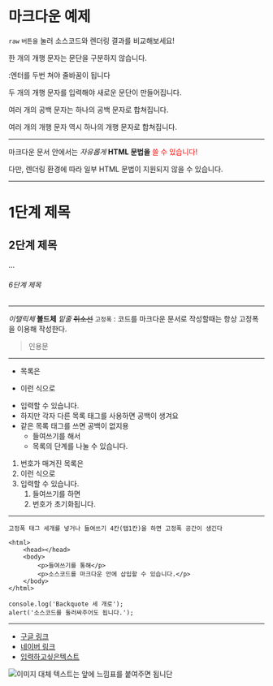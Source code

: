 # 마크다운 예제

`raw` `버튼을` 눌러 소스코드와 렌더링 결과를 비교해보세요!

한 개의 개행 문자는
문단을 구분하지 않습니다. 

:엔터를 두번 쳐야 줄바꿈이 됩니다

두 개의 개행 문자를 입력해야
새로운 문단이 만들어집니다.

여러      개의      공백     문자는
하나의     공백     문자로     합쳐집니다.



여러 개의 개행 문자 역시
하나의 개행 문자로 합쳐집니다.

---

마크다운 문서 안에서는
<em>자유롭게</em> <strong>HTML 문법을</strong> <span style="color: red">쓸 수 있습니다!</span>

다만, 렌더링 환경에 따라 일부 HTML 문법이 지원되지 않을 수 있습니다.

---

# 1단계 제목
## 2단계 제목
...
###### 6단계 제목

---

*이탤릭체*
**볼드체**
_밑줄_
~~취소선~~
`고정폭` : 코드를 마크다운 문서로 작성할때는 항상 고정폭을 이용해 작성한다.
> 인용문

---

- 목록은
* 이런 식으로
+ 입력할 수 있습니다.
+ 하지만 각자 다른 목록 태그를 사용하면 공백이 생겨요
+ 같은 목록 태그를 쓰면 공백이 없지용
    - 들여쓰기를 해서
    - 목록의 단계를 나눌 수 있습니다.

1. 번호가 매겨진 목록은
1. 이런 식으로
1. 입력할 수 있습니다.
    1. 들여쓰기를 하면
    1. 번호가 초기화됩니다.

---
`고정폭 태그 세개를 넣거나 들여쓰기 4칸(탭1칸)을 하면 고정폭 공간이 생긴다`

    <html>  
        <head></head>
        <body>
            <p>들여쓰기를 통해</p>
            <p>소스코드를 마크다운 안에 삽입할 수 있습니다.</p>
        </body>
    </html>

```
console.log('Backquote 세 개로');
alert('소스코드를 둘러싸주어도 됩니다.');
```

---

- [구글 링크](https://www.google.co.kr/)
- [네이버 링크](https://www.naver.com/)
- [입력하고싶은텍스트](www.daum.net)

![이미지 대체 텍스트는 앞에 느낌표를 붙여주면 됩니단](https://cdn-images-1.medium.com/max/2000/1*1zUrLyvIftWAGx19B2dpUQ.png)